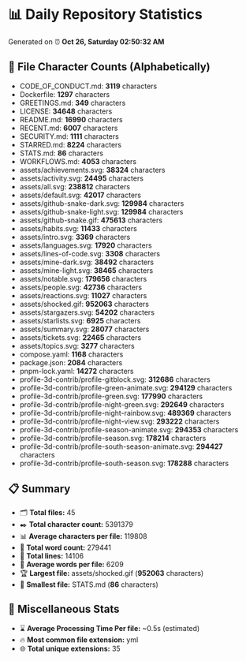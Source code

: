 # 📊 Daily Repository Statistics
Generated on ⏰ **Oct 26, Saturday 02:50:32 AM**

## 📂 File Character Counts (Alphabetically)
- CODE_OF_CONDUCT.md: **3119** characters
- Dockerfile: **1297** characters
- GREETINGS.md: **349** characters
- LICENSE: **34648** characters
- README.md: **16990** characters
- RECENT.md: **6007** characters
- SECURITY.md: **1111** characters
- STARRED.md: **8224** characters
- STATS.md: **86** characters
- WORKFLOWS.md: **4053** characters
- assets/achievements.svg: **38324** characters
- assets/activity.svg: **24495** characters
- assets/all.svg: **238812** characters
- assets/default.svg: **42017** characters
- assets/github-snake-dark.svg: **129984** characters
- assets/github-snake-light.svg: **129984** characters
- assets/github-snake.gif: **475613** characters
- assets/habits.svg: **11433** characters
- assets/intro.svg: **3369** characters
- assets/languages.svg: **17920** characters
- assets/lines-of-code.svg: **3308** characters
- assets/mine-dark.svg: **38492** characters
- assets/mine-light.svg: **38465** characters
- assets/notable.svg: **179656** characters
- assets/people.svg: **42736** characters
- assets/reactions.svg: **11027** characters
- assets/shocked.gif: **952063** characters
- assets/stargazers.svg: **54202** characters
- assets/starlists.svg: **6925** characters
- assets/summary.svg: **28077** characters
- assets/tickets.svg: **22465** characters
- assets/topics.svg: **3277** characters
- compose.yaml: **1168** characters
- package.json: **2084** characters
- pnpm-lock.yaml: **14272** characters
- profile-3d-contrib/profile-gitblock.svg: **312686** characters
- profile-3d-contrib/profile-green-animate.svg: **294129** characters
- profile-3d-contrib/profile-green.svg: **177990** characters
- profile-3d-contrib/profile-night-green.svg: **292649** characters
- profile-3d-contrib/profile-night-rainbow.svg: **489369** characters
- profile-3d-contrib/profile-night-view.svg: **293222** characters
- profile-3d-contrib/profile-season-animate.svg: **294353** characters
- profile-3d-contrib/profile-season.svg: **178214** characters
- profile-3d-contrib/profile-south-season-animate.svg: **294427** characters
- profile-3d-contrib/profile-south-season.svg: **178288** characters

## 📋 Summary
- 🗂️ **Total files:** 45
- ✒️ **Total character count:** 5391379
- 📊 **Average characters per file:** 119808
- 📝 **Total word count:** 279441
- 🧾 **Total lines:** 14106
- 📐 **Average words per file:** 6209
- 🏆 **Largest file:** assets/shocked.gif (**952063** characters)
- 🥉 **Smallest file:** STATS.md (**86** characters)

## 🌟 Miscellaneous Stats
- ⌛ **Average Processing Time Per file:** ~0.5s (estimated)
- 🔥 **Most common file extension:** yml
- 🌐 **Total unique extensions:** 35
